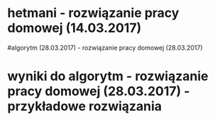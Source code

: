 # hetmani - rozwiązanie pracy domowej (14.03.2017)
#algorytm (28.03.2017) - rozwiązanie pracy domowej (28.03.2017)
# wyniki do algorytm - rozwiązanie pracy domowej (28.03.2017) - przykładowe rozwiązania
